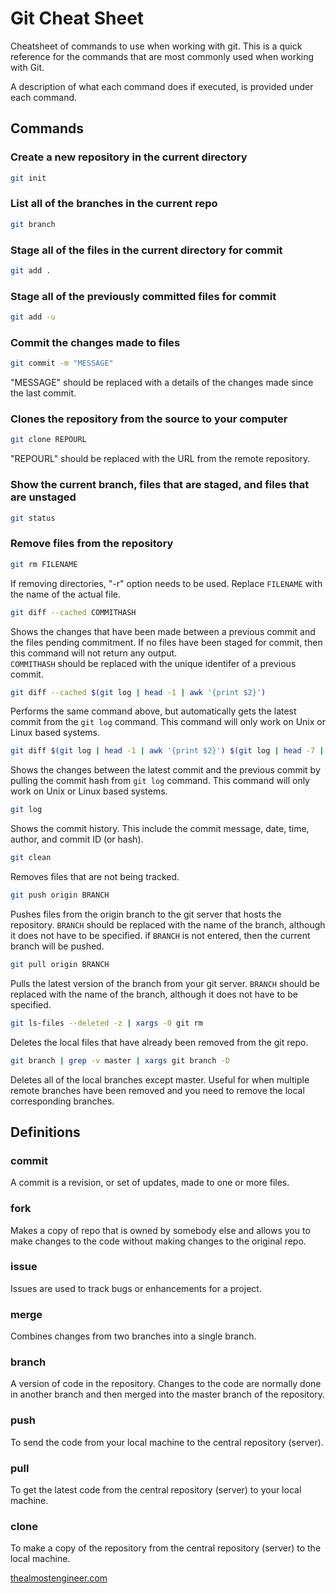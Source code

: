 # Git Cheat Sheet
Cheatsheet of commands to use when working with git. This is a quick reference for the commands that are most commonly used when working with Git.

A description of what each command does if executed, is provided under each command.

## Commands

### Create a new repository in the current directory

```bash
git init
```

### List all of the branches in the current repo 

```bash
git branch
```

### Stage all of the files in the current directory for commit

```bash
git add .
```

### Stage all of the previously committed files for commit 

```bash
git add -u
```

### Commit the changes made to files

```bash
git commit -m "MESSAGE"
```
"MESSAGE" should be replaced with a details of the changes made since the last commit.

### Clones the repository from the source to your computer

```bash
git clone REPOURL
```

"REPOURL" should be replaced with the URL from the remote repository.

### Show the current branch, files that are staged, and files that are unstaged

```bash
git status
```

### Remove files from the repository 

```bash
git rm FILENAME
```

If removing directories, "-r" option needs to be used. Replace 
```FILENAME``` with the name of the actual file. 

```bash
git diff --cached COMMITHASH
```
Shows the changes that have been made between a previous commit and the files pending commitment. 
If no files have been staged for commit, then this command will not return any output.  
```COMMITHASH``` should be replaced with the unique identifer of a previous commit.

```bash
git diff --cached $(git log | head -1 | awk '{print $2}')
```
Performs the same command above, but automatically gets the latest commit from the ```git log``` 
command. This command will only work on Unix or Linux based systems.

```bash
git diff $(git log | head -1 | awk '{print $2}') $(git log | head -7 | tail -1 | awk '{print $2}')
```
Shows the changes between the latest commit and the previous commit by pulling the commit hash from 
```git log``` command.  This command will only work on Unix or Linux based systems.

```bash
git log
```
Shows the commit history. This include the commit message, date, time, author, and commit ID (or hash). 

```bash
git clean
```
Removes files that are not being tracked.

```bash
git push origin BRANCH
```
Pushes files from the origin branch to the git server that hosts the repository.  ```BRANCH``` should 
be replaced with the name of the branch, although it does not have to be specified. if ```BRANCH``` is 
not entered, then the current branch will be pushed.

```bash
git pull origin BRANCH
```
Pulls the latest version of the branch from your git server. ```BRANCH``` should be replaced with the 
name of the branch, although it does not have to be specified.

```bash
git ls-files --deleted -z | xargs -0 git rm
```
Deletes the local files that have already been removed from the git repo.

```bash
git branch | grep -v master | xargs git branch -D 
```
Deletes all of the local branches except master. Useful for when multiple remote branches have been removed and you need to remove the local corresponding branches.

## Definitions

### commit
A commit is a revision, or set of updates, made to one or more files.

### fork
Makes a copy of repo that is owned by somebody else and allows you to make changes to the code without 
making changes to the original repo.

### issue
Issues are used to track bugs or enhancements for a project.

### merge
Combines changes from two branches into a single branch.

### branch
A version of code in the repository. Changes to the code are normally done in another branch and then 
merged into the master branch of the repository.

### push
To send the code from your local machine to the central repository (server).

### pull 
To get the latest code from the central repository (server) to your local machine.

### clone 
To make a copy of the repository from the central repository (server) to the local machine.

[thealmostengineer.com](http://thealmostengineer.com)

